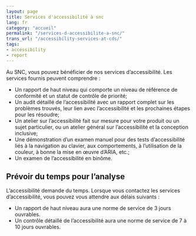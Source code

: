 ```yaml
---
layout: page
title: Services d'accessibilité à snc
lang: fr
category: "accueil"
permalink: "/services-d-accessibilite-a-snc/"
trans_url: "/accessibility-services-at-cds/"
tags:
- accessibility
- report
---
```

Au SNC, vous pouvez bénéficier de nos services d’accessibilité. Les services fournis peuvent comprendre :

- Un rapport de haut niveau qui comporte un niveau de référence de conformité et un statut de contrôle de priorité;
- Un audit détaillé de l’accessibilité avec un rapport complet sur les problèmes trouvés, leur lien avec l’accessibilité et les prochaines étapes pour les résoudre;
- Un atelier sur l’accessibilité fait sur mesure pour votre produit ou un sujet particulier, ou un atelier général sur l’accessibilité et la conception inclusive;
- Une démonstration d’un examen manuel pour des tests d’accessibilité liés à la navigation au clavier, aux comportements, à l’utilisation de la couleur, à bonne la mise en œuvre d’ARIA, etc.;
- Un examen de l’accessibilité en binôme.

## Prévoir du temps pour l’analyse

L’accessibilité demande du temps. Lorsque vous contactez les services d’accessibilité, vous pouvez vous attendre aux délais suivants :

- Un rapport de haut niveau aura une norme de service de 3 jours ouvrables.
- Un contrôle détaillé de l’accessibilité aura une norme de service de 7 à 10 jours ouvrables.
